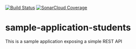 [![Build Status](https://travis-ci.org/pcadorel/sample-application-students.svg?branch=master)](https://travis-ci.org/pcadorel/sample-application-students)
[![SonarCloud Coverage](https://sonarcloud.io/api/project_badges/measure?project=sampleApplicationStudents&metric=alert_status)](https://sonarcloud.io/api/project_badges/measure?project=sampleApplicationStudents&metric=alert_status)


# sample-application-students
 This is a sample application exposing a simple REST API
